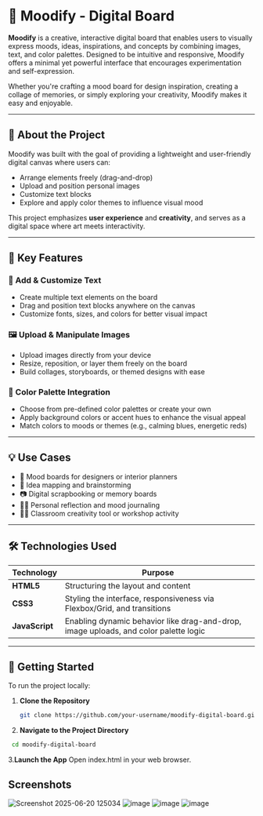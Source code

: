 # 🎨 Moodify - Digital Board

**Moodify** is a creative, interactive digital board that enables users to visually express moods, ideas, inspirations, and concepts by combining images, text, and color palettes. Designed to be intuitive and responsive, Moodify offers a minimal yet powerful interface that encourages experimentation and self-expression.

Whether you're crafting a mood board for design inspiration, creating a collage of memories, or simply exploring your creativity, Moodify makes it easy and enjoyable.

---

## 📌 About the Project

Moodify was built with the goal of providing a lightweight and user-friendly digital canvas where users can:

- Arrange elements freely (drag-and-drop)
- Upload and position personal images
- Customize text blocks
- Explore and apply color themes to influence visual mood

This project emphasizes **user experience** and **creativity**, and serves as a digital space where art meets interactivity.

---

## 🌟 Key Features

### 📝 Add & Customize Text
- Create multiple text elements on the board
- Drag and position text blocks anywhere on the canvas
- Customize fonts, sizes, and colors for better visual impact

### 🖼️ Upload & Manipulate Images
- Upload images directly from your device
- Resize, reposition, or layer them freely on the board
- Build collages, storyboards, or themed designs with ease

### 🎨 Color Palette Integration
- Choose from pre-defined color palettes or create your own
- Apply background colors or accent hues to enhance the visual appeal
- Match colors to moods or themes (e.g., calming blues, energetic reds)



---

## 💡 Use Cases

- 🎨 Mood boards for designers or interior planners
- 💭 Idea mapping and brainstorming
- 📷 Digital scrapbooking or memory boards
- 🧘‍♀️ Personal reflection and mood journaling
- 👩‍🏫 Classroom creativity tool or workshop activity

---

## 🛠️ Technologies Used

| Technology   | Purpose                                       |
|--------------|-----------------------------------------------|
| **HTML5**     | Structuring the layout and content            |
| **CSS3**      | Styling the interface, responsiveness via Flexbox/Grid, and transitions |
| **JavaScript**| Enabling dynamic behavior like drag-and-drop, image uploads, and color palette logic |

---

## 🚀 Getting Started

To run the project locally:

1. **Clone the Repository**
   ```bash
   git clone https://github.com/your-username/moodify-digital-board.git
2. **Navigate to the Project Directory**
  ```bash
   cd moodify-digital-board
```
3.**Launch the App**
Open index.html in your web browser.

## Screenshots
![Screenshot 2025-06-20 125034](https://github.com/user-attachments/assets/e7a0c320-2557-4d3c-a9c8-100bf38c82b1)
![image](https://github.com/user-attachments/assets/af21e46f-299d-469f-ae95-ac126c5a106b)
![image](https://github.com/user-attachments/assets/5a332c4a-793c-45e6-93e6-ae24af38b796)
![image](https://github.com/user-attachments/assets/810e220b-e8c2-4575-80b1-2c741a4f1bed)




